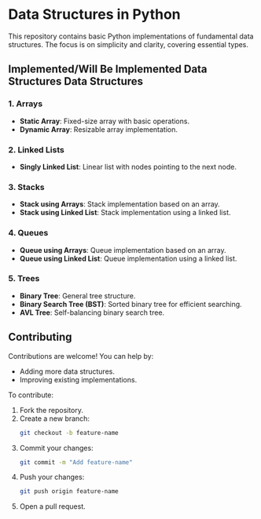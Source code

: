 # Data Structures in Python

This repository contains basic Python implementations of fundamental data structures. The focus is on simplicity and clarity, covering essential types.

## Implemented/Will Be Implemented Data Structures Data Structures

### 1. Arrays
- **Static Array**: Fixed-size array with basic operations.
- **Dynamic Array**: Resizable array implementation.

### 2. Linked Lists
- **Singly Linked List**: Linear list with nodes pointing to the next node.

### 3. Stacks
- **Stack using Arrays**: Stack implementation based on an array.
- **Stack using Linked List**: Stack implementation using a linked list.

### 4. Queues
- **Queue using Arrays**: Queue implementation based on an array.
- **Queue using Linked List**: Queue implementation using a linked list.

### 5. Trees
- **Binary Tree**: General tree structure.
- **Binary Search Tree (BST)**: Sorted binary tree for efficient searching.
- **AVL Tree**: Self-balancing binary search tree.

## Contributing

Contributions are welcome! You can help by:
- Adding more data structures.
- Improving existing implementations.

To contribute:
1. Fork the repository.
2. Create a new branch:
   ```bash
   git checkout -b feature-name
   ```
3. Commit your changes:
   ```bash
   git commit -m "Add feature-name"
   ```
4. Push your changes:
   ```bash
   git push origin feature-name
   ```
5. Open a pull request.